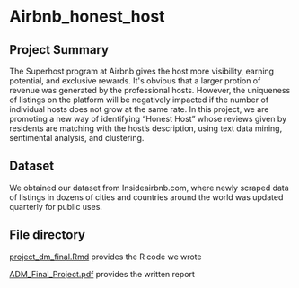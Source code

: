 # Airbnb_honest_host

## Project Summary
The Superhost program at Airbnb gives the host more visibility, earning potential, and exclusive rewards. It's obvious that a larger protion of revenue was generated by the professional hosts. However, the uniqueness of listings on the platform will be negatively impacted if the number of individual hosts does not grow at the same rate. In this project, we are promoting a new way of identifying “Honest Host” whose reviews given by residents are matching with the host’s description, using text data mining, sentimental analysis, and clustering.

## Dataset
We obtained our dataset from Insideairbnb.com, where newly scraped data of listings in dozens of cities and countries around the world was updated quarterly for public uses. 

## File directory
[project_dm_final.Rmd](https://github.com/ja3569/airbnb_honest_host/blob/main/project_dm_final.Rmd) provides the R code we wrote

[ADM_Final_Project.pdf](https://github.com/ja3569/airbnb_honest_host/blob/main/ADM_Final%20Project.pdf) provides the written report
